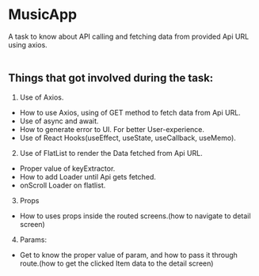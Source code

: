# MusicApp
A task to know about API calling and fetching data from provided Api URL using axios.<br><br>
## Things that got involved during the task:
1. Use of Axios.
- How to use Axios, using of GET method to fetch data from Api URL.
- Use of async and await.
- How to generate error to UI. For better User-experience.
- Use of React Hooks(useEffect, useState, useCallback, useMemo).
2. Use of FlatList to render the Data fetched from Api URL.<br>
- Proper value of keyExtractor.
- How to add Loader until Api gets fetched.
- onScroll Loader on flatlist.
3. Props
- How to uses props inside the routed screens.(how to navigate to detail screen)
4. Params:
- Get to know the proper value of param, and how to pass it through route.(how to get the clicked Item data to the detail screen)